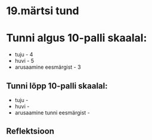 # 19.märtsi tund

# Tunni algus 10-palli skaalal:

-   tuju - 4
-   huvi - 5
-   arusaamine eesmärgist - 3

## Tunni lõpp 10-palli skaalal:

-   tuju -
-   huvi -
-   arusaamine tunni eesmärgist -

## Reflektsioon

